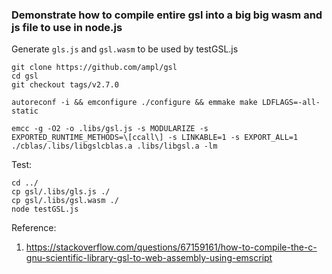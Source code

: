 ### Demonstrate how to compile entire gsl into a big big wasm and js file to use in node.js



Generate `gls.js` and `gsl.wasm` to be used by testGSL.js

```
git clone https://github.com/ampl/gsl
cd gsl
git checkout tags/v2.7.0

autoreconf -i && emconfigure ./configure && emmake make LDFLAGS=-all-static

emcc -g -O2 -o .libs/gsl.js -s MODULARIZE -s EXPORTED_RUNTIME_METHODS=\[ccall\] -s LINKABLE=1 -s EXPORT_ALL=1  ./cblas/.libs/libgslcblas.a .libs/libgsl.a -lm 
```



Test:

```
cd ../
cp gsl/.libs/gls.js ./
cp gsl/.libs/gsl.wasm ./
node testGSL.js
```



Reference:
1. https://stackoverflow.com/questions/67159161/how-to-compile-the-c-gnu-scientific-library-gsl-to-web-assembly-using-emscript